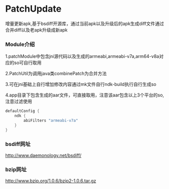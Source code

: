 # PatchUpdate
增量更新apk,基于bsdiff开源库，通过当前apk以及升级后的apk生成diff文件通过合并diff以及老apk升级成新apk

### Module介绍

1.patchModule中包含jni源代码以及生成的armeabi,armeabi-v7a,arm64-v8a对应的so可自行取用

2.PatchUtil为调用java类combinePatch为合并方法

3.可在jni基础上自行增加修改内容通过mk文件自行ndk-build执行自行生成so

4.app目录下包含生成的aar文件，可直接取用，注意该aar包含以上3个平台的so,注意过滤使用

```groovy
defaultConfig {
    ndk {
        abiFilters "armeabi-v7a"
    }
}
```

### bsdiff网址

http://www.daemonology.net/bsdiff/

### bzip网址

http://www.bzip.org/1.0.6/bzip2-1.0.6.tar.gz
